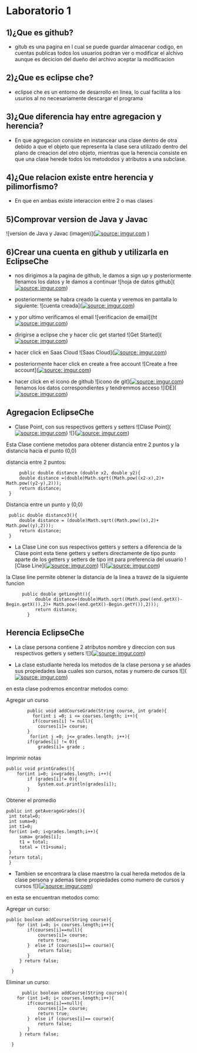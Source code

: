 Laboratorio 1
======================
1)¿Que es github?
---------------
+ gitub es una pagina en l cual se puede guardar almacenar codigo, en cuentas publicas todos los usuarios podran ver o modificar el alchivo aunque es decicion del dueño del archivo aceptar la modificacion 

2)¿Que es eclipse che?
-----------------------
+ eclipse che es un entorno de desarrollo en linea, lo cual facilita a los usurios al no necesariamente descargar el programa

3)¿Que diferencia hay entre agregacion y herencia?
--------------------------------------------------
+ En que agregacion consiste en instancear una clase dentro de otra debido a que el objeto que representa la clase sera utilizado dentro del plano de creacion del otro objeto,
mientras que la herencia consiste en que una clase herede todos los metododos y atributos a una subclase.

4)¿Que relacion existe entre herencia y pilimorfismo?  
-----------------------------------------------------
+ En que en ambas existe interaccion entre 2 o mas clases

5)Comprovar version de Java y Javac
-------------------------------------------

![version de Java y Javac (imagen)](<a href="http://imgur.com/QA08hLV"><img src="http://i.imgur.com/QA08hLV.png" title="source: imgur.com" /></a>
)

6)Crear una cuenta en github y utilizarla en EclipseChe
-------------------------------------------------------
+ nos dirigimos a la pagina de github, le damos a sign up y posteriormente llenamos los datos y le damos a continuar
![hoja de datos github](<a href="http://imgur.com/mURAyHE"><img src="http://i.imgur.com/mURAyHE.png" title="source: imgur.com" /></a>)
+ posteriormente se habra creado la cuenta y veremos en pantalla lo siguiente:
![cuenta creada](<a href="http://imgur.com/fJeXlGG"><img src="http://i.imgur.com/fJeXlGG.png" title="source: imgur.com" /></a>)

+ y por ultimo verificamos el email
![verificacion de email](ht<a href="http://imgur.com/fvj43wM"><img src="http://i.imgur.com/fvj43wM.png" title="source: imgur.com" /></a>)

+ dirigirse a eclipse che y hacer clic get started
![Get Started](<a href="http://imgur.com/pMvRfIj"><img src="http://i.imgur.com/pMvRfIj.png" title="source: imgur.com" /></a>)
+ hacer click en Saas Cloud
![Saas Cloud](<a href="http://imgur.com/JXn7xgo"><img src="http://i.imgur.com/JXn7xgo.png" title="source: imgur.com" /></a>)
+ posteriormente hacer click en create a free account 
![Create a free account](<a href="http://imgur.com/ohySRsE"><img src="http://i.imgur.com/ohySRsE.png" title="source: imgur.com" /></a>)
+ hacer click en el icono de github
![icono de git](<a href="http://imgur.com/gIJTRoZ"><img src="http://i.imgur.com/gIJTRoZ.png" title="source: imgur.com" /></a>)
llenamos los datos correspondientes y tendremmos acceso 
![IDE](<a href="http://imgur.com/k587wcY"><img src="http://i.imgur.com/k587wcY.png" title="source: imgur.com" /></a>)


Agregacion EclipseChe
-----------------------
+ Clase Point, con sus respectivos getters y setters 
![Clase Point](<a href="http://imgur.com/Y5UNIeG"><img src="http://i.imgur.com/Y5UNIeG.png" title="source: imgur.com" /></a>)
![](<a href="http://imgur.com/zXyLKN4"><img src="http://i.imgur.com/zXyLKN4.png" title="source: imgur.com" /></a>)

Esta Clase contiene metodos para obtener distancia entre 2 puntos y la distancia hacia el punto (0,0)

distancia entre 2 puntos:

         public double distance (double x2, double y2){
         double distance =(double)Math.sqrt((Math.pow((x2-x),2)+ Math.pow((y2-y),2)));
         return distance;
     }

Distancia entre un punto y (0,0)
 
     public double distance3(){
         double distance = (double)Math.sqrt((Math.pow((x),2)+ Math.pow((y),2)));
         return distance;
     }
     
+ La Clase Line con sus respectivos getters y setters a diferencia de la Clase point esta tiene getters y setters directamente de tipo punto aparte de los getters y setters de tipo int para preferencia del usuario
![Clase Line](<a href="http://imgur.com/6hJtE2z"><img src="http://i.imgur.com/6hJtE2z.png" title="source: imgur.com" /></a>)
![](<a href="http://imgur.com/HdS8usF"><img src="http://i.imgur.com/HdS8usF.png" title="source: imgur.com" /></a>)

la Clase line permite obtener la distancia de la linea a travez de la siguiente funcion

          public double getLenght(){
               double distance=(double)Math.sqrt((Math.pow((end.getX()-Begin.getX()),2)+ Math.pow((end.getX()-Begin.getY()),2)));
               return distance;
            }  
            

Herencia EclipseChe
-------------------

+ La clase persona contiene 2 atributos nombre y direccion con sus respectivos getters y setters
![](<a href="http://imgur.com/1rD40jd"><img src="http://i.imgur.com/1rD40jd.png" title="source: imgur.com" /></a>)

+ La clase estudiante hereda los metodos de la clase persona y se añades sus propiedades lasa cuales son cursos, notas y numero de cursos
![](<a href="http://imgur.com/z0Zm2l9"><img src="http://i.imgur.com/z0Zm2l9.png" title="source: imgur.com" /></a>)

en esta clase podremos encontrar metodos como: 


Agregar un curso

            public void addCourseGrade(String course, int grade){
              for(int i =0; i <= courses.length; i++){
              if(courses[i] != null){
                courses[i]= course;
            }
             for(int j =0; j<= grades.length; j++){
            if(grades[i] != 0){
                grades[i]= grade ; 
                
                
Imprimir notas

    public void printGrades(){
        for(int i=0; i<=grades.length; i++){
            if (grades[i]!= 0){
                System.out.println(grades[i]);
            }
            
Obtener el promedio

    public int getAverageGrades(){
     int total=0;
     int suma=0;
     int t1=0;
     for(int i=0; i<grades.length;i++){
         suma= grades[i];
         t1 = total;
         total = (t1+suma);    
     }
     return total;
     }
    
    
+ Tambien se encontrara la clase maestrro la cual hereda metodos de la clase persona y ademas tiene propiedades como numero de cursos y cursos
![](<a href="http://imgur.com/OqrTfAe"><img src="http://i.imgur.com/OqrTfAe.png" title="source: imgur.com" /></a>)

en esta se encuentran metodos como:

Agregar un curso:

    public boolean addCourse(String course){
        for (int i=0; i< courses.length;i++){
            if(courses[i]==null){
                courses[i]= course;
                return true;
            }  else if (courses[i]== course){
                return false;
            }
         } return false;

      }
      
Eliminar un curso:

          public boolean addCourse(String course){
        for (int i=0; i< courses.length;i++){
            if(courses[i]==null){
                courses[i]= course;
                return true;
            }  else if (courses[i]== course){
                return false;
            }
         } return false;

      }
      
      



     







   
     






